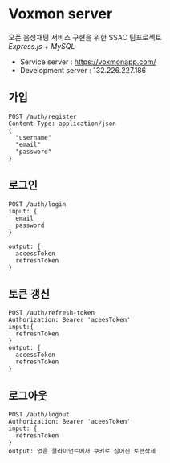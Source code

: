 # Voxmon server
오픈 음성채팅 서비스 구현을 위한 SSAC 팀프로젝트 </br>
*Express.js + MySQL*
- Service server : https://voxmonapp.com/
- Development server : 132.226.227.186

## 가입
```
POST /auth/register
Content-Type: application/json
{
  "username"
  "email"
  "password"
}
```
## 로그인
```
POST /auth/login 
input: {
  email
  password
}

output: {
  accessToken
  refreshToken
}
```

## 토큰 갱신
```
POST /auth/refresh-token
Authorization: Bearer 'aceesToken'
input:{
  refreshToken
}
output: {
  accessToken
  refreshToken
}
```
## 로그아웃
```
POST /auth/logout
Authorization: Bearer 'aceesToken'
input: {
  refreshToken
}
output: 없음 클라이언트에서 쿠키로 심어진 토큰삭제
```
